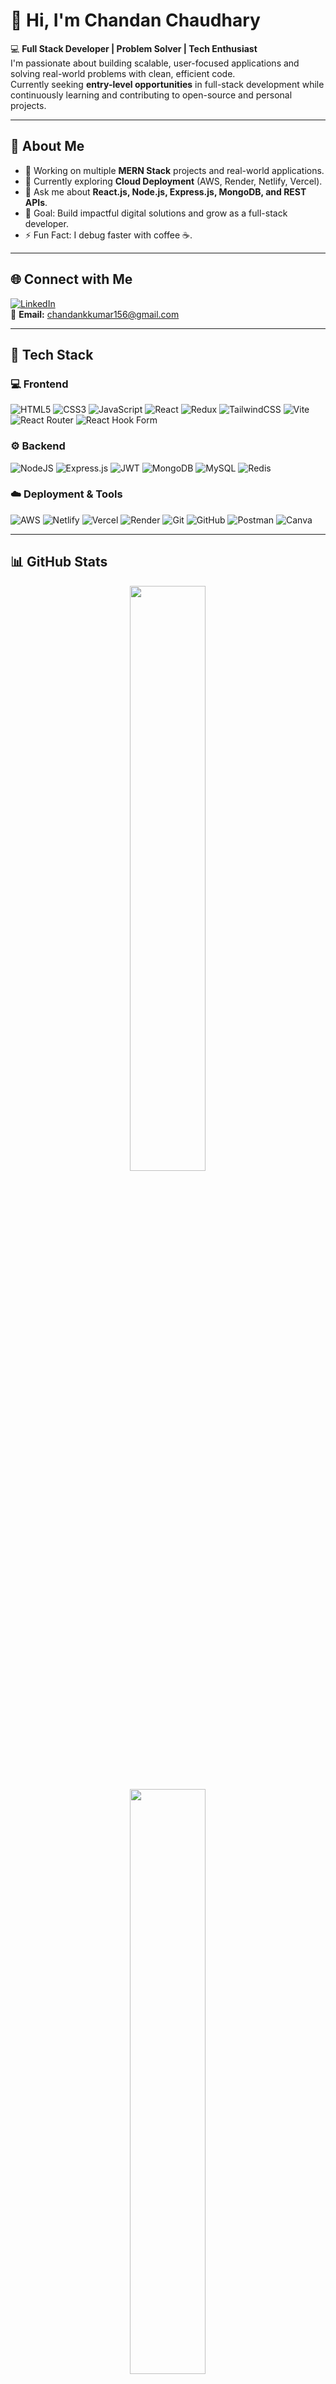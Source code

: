 # 👋 Hi, I'm Chandan Chaudhary

💻 **Full Stack Developer | Problem Solver | Tech Enthusiast**  
I'm passionate about building scalable, user-focused applications and solving real-world problems with clean, efficient code.  
Currently seeking **entry-level opportunities** in full-stack development while continuously learning and contributing to open-source and personal projects.

---

## 🚀 About Me

- 🔭 Working on multiple **MERN Stack** projects and real-world applications.  
- 🌱 Currently exploring **Cloud Deployment** (AWS, Render, Netlify, Vercel).  
- 💬 Ask me about **React.js, Node.js, Express.js, MongoDB, and REST APIs**.  
- 🎯 Goal: Build impactful digital solutions and grow as a full-stack developer.  
- ⚡ Fun Fact: I debug faster with coffee ☕.

---

## 🌐 Connect with Me

[![LinkedIn](https://img.shields.io/badge/LinkedIn-0A66C2?style=for-the-badge&logo=linkedin&logoColor=white)](https://www.linkedin.com/in/chandan-310156273)  
📧 **Email:** [chandankkumar156@gmail.com](mailto:chandankkumar156@gmail.com)

---

## 🧰 Tech Stack

### 💻 Frontend
![HTML5](https://img.shields.io/badge/HTML5-E44D26?style=for-the-badge&logo=html5&logoColor=white)
![CSS3](https://img.shields.io/badge/CSS3-264DE4?style=for-the-badge&logo=css3&logoColor=white)
![JavaScript](https://img.shields.io/badge/JavaScript-F7E025?style=for-the-badge&logo=javascript&logoColor=black)
![React](https://img.shields.io/badge/React-20232A?style=for-the-badge&logo=react&logoColor=61DAFB)
![Redux](https://img.shields.io/badge/Redux-593D88?style=for-the-badge&logo=redux&logoColor=white)
![TailwindCSS](https://img.shields.io/badge/TailwindCSS-38B2AC?style=for-the-badge&logo=tailwindcss&logoColor=white)
![Vite](https://img.shields.io/badge/Vite-646CFF?style=for-the-badge&logo=vite&logoColor=white)
![React Router](https://img.shields.io/badge/React_Router-CA4245?style=for-the-badge&logo=react-router&logoColor=white)
![React Hook Form](https://img.shields.io/badge/React_Hook_Form-EC5990?style=for-the-badge&logo=reacthookform&logoColor=white)

### ⚙️ Backend
![NodeJS](https://img.shields.io/badge/Node.js-339933?style=for-the-badge&logo=node.js&logoColor=white)
![Express.js](https://img.shields.io/badge/Express.js-404D59?style=for-the-badge)
![JWT](https://img.shields.io/badge/JWT-000000?style=for-the-badge&logo=JSON%20web%20tokens&logoColor=white)
![MongoDB](https://img.shields.io/badge/MongoDB-4EA94B?style=for-the-badge&logo=mongodb&logoColor=white)
![MySQL](https://img.shields.io/badge/MySQL-00758F?style=for-the-badge&logo=mysql&logoColor=white)
![Redis](https://img.shields.io/badge/Redis-DC382D?style=for-the-badge&logo=redis&logoColor=white)

### ☁️ Deployment & Tools
![AWS](https://img.shields.io/badge/AWS-232F3E?style=for-the-badge&logo=amazonaws&logoColor=white)
![Netlify](https://img.shields.io/badge/Netlify-00C7B7?style=for-the-badge&logo=netlify&logoColor=white)
![Vercel](https://img.shields.io/badge/Vercel-000000?style=for-the-badge&logo=vercel&logoColor=white)
![Render](https://img.shields.io/badge/Render-3A74F7?style=for-the-badge&logo=render&logoColor=white)
![Git](https://img.shields.io/badge/Git-F1502F?style=for-the-badge&logo=git&logoColor=white)
![GitHub](https://img.shields.io/badge/GitHub-100000?style=for-the-badge&logo=github&logoColor=white)
![Postman](https://img.shields.io/badge/Postman-E95723?style=for-the-badge&logo=postman&logoColor=white)
![Canva](https://img.shields.io/badge/Canva-00C4CC?style=for-the-badge&logo=canva&logoColor=white)

---

## 📊 GitHub Stats

<p align="center">
  <img width="49%" src="https://github-readme-stats.vercel.app/api?username=chandan9648&show_icons=true&theme=radical" />
  <!-- <img width="49%" src="https://github-readme-streak-stats.herokuapp.com/?user=chandan9648&theme=radical" /> -->
</p>

<p align="center">
  <img width="49%" src="https://github-readme-stats.vercel.app/api/top-langs/?username=chandan9648&layout=compact&theme=radical" />
</p>

---

## 📌 Featured Projects

### [📊 Excel Analytics](https://github.com/chandan9648/Excel-analytics)
A full-stack MERN-based platform for uploading Excel files, visualizing data with 2D/3D charts, and generating AI insights.

### [🌐 My Portfolio Website](https://github.com/chandan9648/mywebsite)
Personal portfolio built using React.js, TailwindCSS, and Vite — fully responsive and optimized for all devices.

---

## 🏆 Achievements & Highlights

- 🧩 **1,186+ contributions** in 2025 (and counting 🚀)  
- 🌟 Built 10+ full-stack projects using the MERN stack  
- 💡 Active learner in **Cloud & DevOps fundamentals**

---

<p align="center">
  <b>✨ "Code. Create. Contribute." ✨</b><br>
  <sub>— Chandan Chaudhary</sub>
</p>
